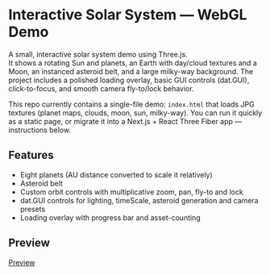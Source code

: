 # Interactive Solar System — WebGL Demo

A small, interactive solar system demo using Three.js.  
It shows a rotating Sun and planets, an Earth with day/cloud textures and a Moon, an instanced asteroid belt, and a large milky-way background. The project includes a polished loading overlay, basic GUI controls (dat.GUI), click-to-focus, and smooth camera fly-to/lock behavior.

This repo currently contains a single-file demo: `index.html` that loads JPG textures (planet maps, clouds, moon, sun, milky-way). You can run it quickly as a static page, or migrate it into a Next.js + React Three Fiber app — instructions below.

## Features
- Eight planets (AU distance converted to scale it relatively)
- Asteroid belt 
- Custom orbit controls with multiplicative zoom, pan, fly-to and lock
- dat.GUI controls for lighting, timeScale, asteroid generation and camera presets
- Loading overlay with progress bar and asset-counting

## Preview
[Preview]()
